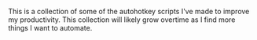 This is a collection of some of the autohotkey scripts I've made to improve my productivity. This collection will likely grow overtime as I find more things I want to automate.
